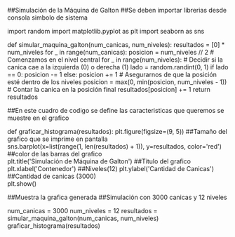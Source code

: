 ##Simulación de la Máquina de Galton
##Se deben importar librerias desde consola simbolo de sistema

import random
import matplotlib.pyplot as plt
import seaborn as sns

def simular_maquina_galton(num_canicas, num_niveles):
    resultados = [0] * num_niveles
    for _ in range(num_canicas):
        posicion = num_niveles // 2  # Comenzamos en el nivel central
        for _ in range(num_niveles):
            # Decidir si la canica cae a la izquierda (0) o derecha (1)
            lado = random.randint(0, 1)
            if lado == 0:
                posicion -= 1
            else:
                posicion += 1
            # Asegurarnos de que la posición esté dentro de los niveles
            posicion = max(0, min(posicion, num_niveles - 1))
        # Contar la canica en la posición final
        resultados[posicion] += 1
    return resultados

##En este cuadro de codigo se define las caracteristicas que queremos se muestre en el grafico



def graficar_histograma(resultados):
    plt.figure(figsize=(9, 5)) ##Tamaño del grafico que se imprime en pantalla    
    sns.barplot(x=list(range(1, len(resultados) + 1)), y=resultados, color='red') ##color de las barras del grafico    
    plt.title('Simulación de Máquina de Galton') ##Titulo del grafico    
    plt.xlabel('Contenedor') ##Niveles(12)
    plt.ylabel('Cantidad de Canicas') ##Cantidad de canicas (3000)  
    plt.show() 

##Muestra la grafica generada
##Simulación con 3000 canicas y 12 niveles

num_canicas = 3000
num_niveles = 12
resultados = simular_maquina_galton(num_canicas, num_niveles)
graficar_histograma(resultados)
